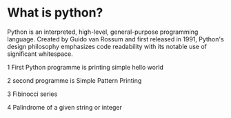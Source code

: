 # What is python?
Python is an interpreted, high-level, general-purpose programming language. Created by Guido van Rossum and first released in 1991,
Python's design philosophy emphasizes code readability with its notable use of significant whitespace.

1 First Python  programme is printing simple hello world

2 second programme is Simple Pattern Printing

3 Fibinocci series

4 Palindrome of a given string or integer
